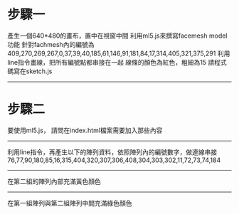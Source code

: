 # 步驟一

產生一個640*480的畫布，置中在視窗中間
利用ml5.js來撰寫facemesh model功能
針對fachmesh內的編號為409,270,269,267,0,37,39,40,185,61,146,91,181,84,17,314,405,321,375,291
利用line指令畫線，把所有編號點都串接在一起
線條的顏色為紅色，粗細為15
請程式碼寫在sketch.js

---
# 步驟二
要使用ml5.js，
請問在index.html檔案需要加入那些內容

---

利用line指令，再產生以下的陣列資料，依照陣列內的編號數字，做連線串接
76,77,90,180,85,16,315,404,320,307,306,408,304,303,302,11,72,73,74,184


---

在第二組的陣列內部充滿黃色顏色

---

在第一組陣列與第二組陣列中間充滿綠色顏色

